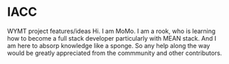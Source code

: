 # IACC
WYMT project features/ideas
Hi. I am MoMo.  I am a rook, who is learning how to become a full stack developer particularly with MEAN stack.  And I am here to absorp knowledge like a sponge.  So any help along the way would be greatly appreciated from the commmunity and other contributors.

